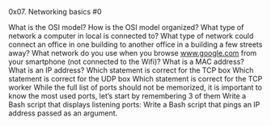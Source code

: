 0x07. Networking basics #0

What is the OSI model?
How is the OSI model organized?
What type of network a computer in local is connected to?
What type of network could connect an office in one building to another office in a building a few streets away?
What network do you use when you browse www.google.com from your smartphone (not connected to the Wifi)?
What is a MAC address?
What is an IP address?
Which statement is correct for the TCP box
Which statement is correct for the UDP box
Which statement is correct for the TCP worker
While the full list of ports should not be memorized, it is important to know the most used ports, let’s start by remembering 3 of them
Write a Bash script that displays listening ports:
Write a Bash script that pings an IP address passed as an argument.

